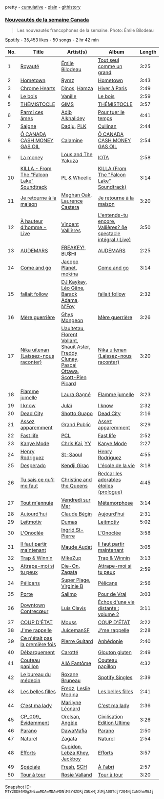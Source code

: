 pretty - [cumulative](/playlists/cumulative/37i9dQZF1DX9SvXmR7wQty.md) - [plain](/playlists/plain/37i9dQZF1DX9SvXmR7wQty) - [githistory](https://github.githistory.xyz/mackorone/spotify-playlist-archive/blob/main/playlists/plain/37i9dQZF1DX9SvXmR7wQty)

### [Nouveautés de la semaine Canada](https://open.spotify.com/playlist/37i9dQZF1DX9SvXmR7wQty)

> Les nouveautés francophones de la semaine\. Photo: Émile Bilodeau

[Spotify](https://open.spotify.com/user/spotify) - 35,453 likes - 50 songs - 2 hr 42 min

| No. | Title | Artist(s) | Album | Length |
|---|---|---|---|---|
| 1 | [Royauté](https://open.spotify.com/track/1geG1qAnjvUVyVhxgw8G7u) | [Émile Bilodeau](https://open.spotify.com/artist/0q9gV5iFHokttrI4WBuRQu) | [Tout seul comme un grand](https://open.spotify.com/album/5MGxGTFbYraF6grnzIuPGK) | 3:25 |
| 2 | [Hometown](https://open.spotify.com/track/2FYr6FPlyM0vl8gk562gnj) | [Rymz](https://open.spotify.com/artist/3dN1EUAKOFCUBPFXRUdqKu) | [Hometown](https://open.spotify.com/album/4lOidpIuRkvmFRDPiCXcMy) | 3:43 |
| 3 | [Chrome Hearts](https://open.spotify.com/track/6OhaunEHa10FjmOMFuxy38) | [Dinos](https://open.spotify.com/artist/1QPdp5duV6lV4XINCzjwQ2), [Hamza](https://open.spotify.com/artist/5gs4Sm2WQUkcGeikMcVHbh) | [Hiver à Paris](https://open.spotify.com/album/6dgmwFp2mMEhTmOJ32vDPA) | 2:49 |
| 4 | [Le bois](https://open.spotify.com/track/48rln9BcoGPT5WlLzns2FP) | [Vanille](https://open.spotify.com/artist/3tHAfDZrW7zR6hXd4FzWWn) | [Le bois](https://open.spotify.com/album/485Zc5MM4peA0rQQzLCAiC) | 2:59 |
| 5 | [THÉMISTOCLE](https://open.spotify.com/track/4EESHVnsX0GLc40MI1lBPn) | [GIMS](https://open.spotify.com/artist/0GOx72r5AAEKRGQFn3xqXK) | [THÉMISTOCLE](https://open.spotify.com/album/5gmIkClhwBRAvO4wo1h4lS) | 3:57 |
| 6 | [Parmi ces âmes](https://open.spotify.com/track/00aV6YbJQmkTMUuNNIj0Zh) | [Adib Alkhalidey](https://open.spotify.com/artist/1EwYqZHaDtS8o7lHNI172L) | [Pour tuer le temps](https://open.spotify.com/album/4n5gKWJsbpOqgXLpt8tMGy) | 4:41 |
| 7 | [Saigne](https://open.spotify.com/track/1asVdZ0iYxCfmlIZ97C9z1) | [Dadju](https://open.spotify.com/artist/4sbXXFzEWJY2zsZjelerjX), [PLK](https://open.spotify.com/artist/3DCWeG2J1fZeu0Oe6i5Q6m) | [Cullinan](https://open.spotify.com/album/5ChxUxNLebxMXdHGtveexw) | 2:44 |
| 8 | [Ô CANADA CASH MONEY GAS OIL](https://open.spotify.com/track/1H0M4RGGYBF5pOViL9UdPB) | [Calamine](https://open.spotify.com/artist/1eYuV6IDT7vYuBdIF0SgjJ) | [Ô CANADA CASH MONEY GAS OIL](https://open.spotify.com/album/1s6iknRE2vRWB91XnmaUnm) | 2:54 |
| 9 | [La money](https://open.spotify.com/track/3C0NbYg52qoQtUovS9lC3b) | [Lous and The Yakuza](https://open.spotify.com/artist/2HPiMwJktBXqakN0hnON2R) | [IOTA](https://open.spotify.com/album/3bHBzNSc5wHgedsW4m9Ykn) | 2:58 |
| 10 | [KILLA \- From The "Falcon Lake" Soundtrack](https://open.spotify.com/track/0e3l1WD8ir3uHDnvgD8nwu) | [PL & Wheelie](https://open.spotify.com/artist/52czYuGgddMVmRsEenbJLv) | [KILLA \(From The "Falcon Lake" Soundtrack\)](https://open.spotify.com/album/2JjZCqrpGOE07sajCd9OWV) | 3:14 |
| 11 | [Je retourne à la maison](https://open.spotify.com/track/5uJYXto5Lbfb3fCb1VXgR8) | [Meghan Oak](https://open.spotify.com/artist/0zcVg1Jym2sknaMn46kO2k), [Laurence Castera](https://open.spotify.com/artist/4lBTYV3dOG4aAFKyKmeHsx) | [Je retourne à la maison](https://open.spotify.com/album/1XaroAGE9SU4W2ImUI5Scl) | 3:20 |
| 12 | [À hauteur d'homme \- Live](https://open.spotify.com/track/4cdpUgva88X0YhKQo7nfu1) | [Vincent Vallières](https://open.spotify.com/artist/2iG6QPoQAVjR93cWyMKqen) | [L'entends\-tu encore, Vallières? \(le spectacle intégral / Live\)](https://open.spotify.com/album/6xPHbBQOt3OHsJCYdEwHYn) | 3:50 |
| 13 | [AUDEMARS](https://open.spotify.com/track/6MaciHMZ8lOqOlSnyd6sWe) | [FREAKEY!](https://open.spotify.com/artist/4K30jReY7UXKmG1Q93joPY), [BU$HI](https://open.spotify.com/artist/2GIoAorOnT0Yp1jKyTzW7K) | [AUDEMARS](https://open.spotify.com/album/7C5ffGWuRjgo0zmWKcF7gC) | 2:25 |
| 14 | [Come and go](https://open.spotify.com/track/1I2veivnqzi9M0VPpZOPj3) | [Jacopo Planet](https://open.spotify.com/artist/4poKX0fRYCGvuffNIj2f5f), [mokina](https://open.spotify.com/artist/6TnOtn1qYytprdSpG4kYCc) | [Come and go](https://open.spotify.com/album/6Xy7zPLdpCdZ1GIOxxojNU) | 3:14 |
| 15 | [fallait follow](https://open.spotify.com/track/3O4fGR41c4CbW13viaec8U) | [DJ Kaykay](https://open.spotify.com/artist/01AUIJmI9rmdSmpPunU6bf), [Léo Gâne](https://open.spotify.com/artist/4R8AG6as0A0X3l77al6zBW), [Barack Adama](https://open.spotify.com/artist/5nzb4lFHogGWcsd9njLT0M), [N'Foy](https://open.spotify.com/artist/04kn7g2om5ENcsp6UcjmZx) | [fallait follow](https://open.spotify.com/album/2hd0IwyJnmDv7Emj91Xihz) | 2:32 |
| 16 | [Mère guerrière](https://open.spotify.com/track/7IdNgjG7t2BmPLLDW2YP5r) | [Ghys Mongeon](https://open.spotify.com/artist/4KRWKYdzDTFJmiGDM4emL7) | [Mère guerrière](https://open.spotify.com/album/7gn3lSDEYn3ANskW9ZP1mZ) | 3:26 |
| 17 | [Nika uitenan \(Laissez\-nous raconter\)](https://open.spotify.com/track/2l0PUFl6pT5adCPqpCC0Lb) | [Uauitetau](https://open.spotify.com/artist/4mHcoACjIi7fcZYHUs5sBs), [Florent Vollant](https://open.spotify.com/artist/46yst9cUnaE2cftTAxwFSp), [Shauit Aster](https://open.spotify.com/artist/0iBqMhzWtHcEi5bNryzI7s), [Freddy Cluney](https://open.spotify.com/artist/2OvLvBIl9vpHfWbjtdpslf), [Pascal Ottawa](https://open.spotify.com/artist/3jbCeQUQEUkk6RbeSVb7sx), [Scott\-Pien Picard](https://open.spotify.com/artist/0J1gu80owc4vKFGUr78k7E) | [Nika uitenan \(Laissez\-nous raconter\)](https://open.spotify.com/album/3Yub8EhtIaka0BhcRN0L7P) | 3:20 |
| 18 | [Flamme jumelle](https://open.spotify.com/track/6KDuWaDqbiyZ7ixp5xgG7d) | [Laura Gagné](https://open.spotify.com/artist/34UjqWd6fDAaLYo7CWVwSA) | [Flamme jumelle](https://open.spotify.com/album/6OyFL4DOX1Fd45bVeyregz) | 3:23 |
| 19 | [I know](https://open.spotify.com/track/4tBrnx0X5qGbkDhNPsBaWS) | [Julaï](https://open.spotify.com/artist/121HfPsWH7DqRtTtF5PEWn) | [I know](https://open.spotify.com/album/63oE0dFVDbcoW8YLGwpGuu) | 2:32 |
| 20 | [Dead City](https://open.spotify.com/track/6rMafFriflSKX9aiLAMKSx) | [Shotto Guapo](https://open.spotify.com/artist/5Gk8TXAgkY02R4PPtVrhvC) | [Dead City](https://open.spotify.com/album/69vJVu86Lr4B6ECYQLcmrs) | 2:16 |
| 21 | [Assez apparemment](https://open.spotify.com/track/6JTRk6GYn7gRbT9Y2685bM) | [Grand Public](https://open.spotify.com/artist/5Ctw4xKmnbdrLyWdEA4KiO) | [Assez apparemment](https://open.spotify.com/album/3Kls15tj6Ltq13J4VgZtDc) | 3:29 |
| 22 | [Fast life](https://open.spotify.com/track/6irpw70gHd8xI0ZLP0cP3G) | [PCL](https://open.spotify.com/artist/2cvJjcIAUzPDKRFEUL4WBg) | [Fast life](https://open.spotify.com/album/1ile4F0ioBX1a2J4U0p0bo) | 2:52 |
| 23 | [Kanye Mode](https://open.spotify.com/track/5h3SXf29h53Zeg4ijBXPG5) | [Chris Kai](https://open.spotify.com/artist/68F3LEVxh5Xr7V2P3K0vHt), [YY](https://open.spotify.com/artist/55I2KOtPAtxkwQVvgX6eWC) | [Kanye Mode](https://open.spotify.com/album/6vFIWqZBNCfI0mOzzwkuXA) | 2:27 |
| 24 | [Henry Rodriguez](https://open.spotify.com/track/1lQhdnHu4nnGGgJejyQNR9) | [St\-Saoul](https://open.spotify.com/artist/3FiLC4bXGyrzdtdqDJPmZZ) | [Henry Rodriguez](https://open.spotify.com/album/6lz0hnIzS4ZDs0EogCSNtf) | 4:55 |
| 25 | [Desperado](https://open.spotify.com/track/2cWtN3c20WjE08k0cS4cJK) | [Kendji Girac](https://open.spotify.com/artist/4IS4EyXNmiI2w5SRCjMtEF) | [L'école de la vie](https://open.spotify.com/album/5xpWrRABn5rpscaaVETrzY) | 3:18 |
| 26 | [Tu sais ce qu'il me faut](https://open.spotify.com/track/4vYFzqzaBpdYKL1AuDJNhQ) | [Christine and the Queens](https://open.spotify.com/artist/04vj3iPUiVh5melWr0w3xT) | [Redcar les adorables étoiles \(prologue\)](https://open.spotify.com/album/5Zq3w5bDJpN8Kl7zCMFpRw) | 4:45 |
| 27 | [Tout m'ennuie](https://open.spotify.com/track/2tGnmde5psWfpwxjAApQ42) | [Vendredi sur Mer](https://open.spotify.com/artist/0wuuYZFptujAsRthrdea2B) | [Métamorphose](https://open.spotify.com/album/4oMACluGt3023RPODJv1ex) | 3:14 |
| 28 | [Aujourd'hui](https://open.spotify.com/track/7fMlaOFvOittpi7OxzISXF) | [Claude Bégin](https://open.spotify.com/artist/4eAuoiborBxqHdhL2J5N1t) | [Aujourd'hui](https://open.spotify.com/album/2RYKovCJwy5OkTPRDhIzFj) | 2:31 |
| 29 | [Leitmotiv](https://open.spotify.com/track/15hkBz9ac754HWEx1qXQQm) | [Dumas](https://open.spotify.com/artist/7HK83pzwHsZqiGchCqtMuD) | [Leitmotiv](https://open.spotify.com/album/5ciEyxTMqX0t2I7RGyNqyd) | 5:02 |
| 30 | [L'Onoclée](https://open.spotify.com/track/2lSIG3TiO0VIrfdbEDTdCB) | [Ingrid St\-Pierre](https://open.spotify.com/artist/0da2pDG05vWX87bHrrC64w) | [L'Onoclée](https://open.spotify.com/album/4JGA9JaCVpDXj8JZdH9lse) | 3:58 |
| 31 | [Il faut partir maintenant](https://open.spotify.com/track/4iu1AMk5zFfnveFmk1jzId) | [Maude Audet](https://open.spotify.com/artist/4cevhLjv2nMVIOpUnS23n5) | [Il faut partir maintenant](https://open.spotify.com/album/0xr6PaYYMZMXKfAsOxiWAt) | 3:05 |
| 32 | [Trap & Winnin](https://open.spotify.com/track/6mbnhgVJXbX1qHbqqXuBk7) | [MikeZup](https://open.spotify.com/artist/3kmw1yvcUhvPD3pDz8hOVk) | [Trap & Winnin](https://open.spotify.com/album/4thUBlf9InqxV9EkZ01gBt) | 3:13 |
| 33 | [Attrape\-moi si tu peux](https://open.spotify.com/track/57ixH2CoJSG4vPPFHuWJhr) | [Die\-On](https://open.spotify.com/artist/3PiPx0tAJVVmdwScvelkq3), [Zagata](https://open.spotify.com/artist/0t1AIXeal0Ft3mI8ML89JZ) | [Attrape\-moi si tu peux](https://open.spotify.com/album/7loflFAMtP4zW5gGTYXZAd) | 2:59 |
| 34 | [Pélicans](https://open.spotify.com/track/1wrEsxvZHX05KR5KhR6IOm) | [Super Plage](https://open.spotify.com/artist/4dOjpPwKB3QG5uh3lLvIM3), [Virginie B](https://open.spotify.com/artist/5lKndZJCSUoXztCsyrhUut) | [Pélicans](https://open.spotify.com/album/00xlrr8ewvDU7JucTdH1Pt) | 2:56 |
| 35 | [Porte](https://open.spotify.com/track/1XkvgJQShm0CpIWe6UbTHH) | [Salimo](https://open.spotify.com/artist/3dbzTStecQkHOqwQaQR3Ur) | [Pour de Vrai](https://open.spotify.com/album/5JcvPcv2DJ51OEdOKrfZrw) | 3:03 |
| 36 | [Downtown Contrecœur](https://open.spotify.com/track/2cxdHELPfDBZblp9wGQIjp) | [Luis Clavis](https://open.spotify.com/artist/1X1UnBTgjMjX16zmlavczO) | [Échos d'une vie distante : volume 2](https://open.spotify.com/album/10pkUKc4yyNsFshI8lHlha) | 3:11 |
| 37 | [COUP D'ÉTAT](https://open.spotify.com/track/0zd9tdyvDaU5YjEjJ47ij8) | [Mouss](https://open.spotify.com/artist/7D4rgoFxldk2wari7UObNY) | [COUP D'ÉTAT](https://open.spotify.com/album/21wYfrscJG9NHG4RfIS2Mv) | 3:22 |
| 38 | [J'me rappelle](https://open.spotify.com/track/32FaeGcON9ZCG58K0tJD0I) | [JuicemanSF](https://open.spotify.com/artist/7lmOPad5dsOfryNQB2sDay) | [J'me rappelle](https://open.spotify.com/album/1bllgFjRVWisFxAwfVQYno) | 2:28 |
| 39 | [Ce n'était pas la première fois](https://open.spotify.com/track/4EnXFCHrcXMFHtdw07FtmQ) | [Pierre Guitard](https://open.spotify.com/artist/03LGhX9g2OH4XqnMBPB1mS) | [Anhédonie](https://open.spotify.com/album/7188natmAynJElRoh3pKWD) | 2:40 |
| 40 | [Débarquement](https://open.spotify.com/track/6OcOOQBJONJbxEL5dU8b4n) | [Carotté](https://open.spotify.com/artist/2mELCoipt8NRGxDp4yoJdh) | [Glouton gluten](https://open.spotify.com/album/3uTXVkmDrrTsVQBEDGOaRG) | 2:49 |
| 41 | [Couteau papillon](https://open.spotify.com/track/7kUI8QLcPNlrttLyHyh0Wh) | [Allô Fantôme](https://open.spotify.com/artist/48P9cQW6qwEGKMfeM60h2i) | [Couteau papillon](https://open.spotify.com/album/67eBaryuZEhVyWxJlxqmOo) | 4:32 |
| 42 | [Le bureau du médecin](https://open.spotify.com/track/2xhHu7eet33jNymFJHM4R4) | [Roxane Bruneau](https://open.spotify.com/artist/1joqsAPOg4vW2yn2BrEtzQ) | [Spotify Singles](https://open.spotify.com/album/0kzBeKrnyzKrDC5JaVCrJW) | 2:39 |
| 43 | [Les belles filles](https://open.spotify.com/track/72xC2ldpqPeFRSyygTrMa0) | [Fredz](https://open.spotify.com/artist/6vclJnUiJ9D7IW0OP54MFT), [Leslie Medina](https://open.spotify.com/artist/6v4kwEeHOGcxcS9PtYAoYN) | [Les belles filles](https://open.spotify.com/album/64xFxQBW9D5qzXsYNz4Qj5) | 2:41 |
| 44 | [C'est ma lady](https://open.spotify.com/track/7wTkIF9aVnj7c1Q1RWQ3fN) | [Marilyne Léonard](https://open.spotify.com/artist/00WvHy3wvdUV4WSvvc0N5p) | [C'est ma lady](https://open.spotify.com/album/1DApIRmNfHbmnte59SMKo9) | 2:36 |
| 45 | [CP\_009\_ Évidemment](https://open.spotify.com/track/6btgTbK2UslfSu0qjTEXQm) | [Orelsan](https://open.spotify.com/artist/4FpJcNgOvIpSBeJgRg3OfN), [Angèle](https://open.spotify.com/artist/3QVolfxko2UyCOtexhVTli) | [Civilisation Edition Ultime](https://open.spotify.com/album/68YP0pEgwhnfRqQAzu71gP) | 3:26 |
| 46 | [Parano](https://open.spotify.com/track/2AnTFTKE7QOUr2WjM3pTkv) | [DawaMafia](https://open.spotify.com/artist/5yhoElw9gCKKsOAK1mmgHJ) | [Parano](https://open.spotify.com/album/3qb6T7Z6ZaMnm8WLQw9viK) | 2:50 |
| 47 | [Naturel](https://open.spotify.com/track/2Qn5U6XjRgqWX1QJGuNq9j) | [Zagata](https://open.spotify.com/artist/0t1AIXeal0Ft3mI8ML89JZ) | [Naturel](https://open.spotify.com/album/2GaJ1AYXl46uWQ9jhOsUE5) | 2:54 |
| 48 | [Efforts](https://open.spotify.com/track/3ySHy6KrvjBZ6W5IHervID) | [Cupidon](https://open.spotify.com/artist/5iLIhZFtUFijzNwplwZtlV), [Lebza Khey](https://open.spotify.com/artist/6oW3oCa9th1gUBNkI1LnGA), [Jackboy](https://open.spotify.com/artist/5dERu9kdHEHydNM3cmSRS9) | [Efforts](https://open.spotify.com/album/2325ZxMTjn2qOJjbXmkXjn) | 3:57 |
| 49 | [Spéciale](https://open.spotify.com/track/6OxnhCRysP2WZwBBwaTttj) | [Fresh](https://open.spotify.com/artist/3W9AQyaIGdR8htZXVGwl1X), [SCH](https://open.spotify.com/artist/2kXKa3aAFngGz2P4GjG5w2) | [À l'abri](https://open.spotify.com/album/4KTaJZS0CKodPxaBT2RK53) | 2:57 |
| 50 | [Tour à tour](https://open.spotify.com/track/4UmWhzUhv36VxBAZOiCL1Q) | [Rosie Valland](https://open.spotify.com/artist/4lJWbDc6yz6JDL99fbSq5C) | [Tour à tour](https://open.spotify.com/album/6uHRnW7m0xWOKaOotcRote) | 3:20 |

Snapshot ID: `MTY2ODE4MDg2NiwwMDAwMDAwMDNlM2Y4ZDRjZGUxMjJlMjA0OTdjY2Q4NjIxNDhmMGJj`
